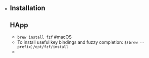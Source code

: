- ## Installation
  ## HApp
	- `brew install fzf` #macOS
	- To install useful key bindings and fuzzy completion:
	  `$(brew --prefix)/opt/fzf/install`
	-